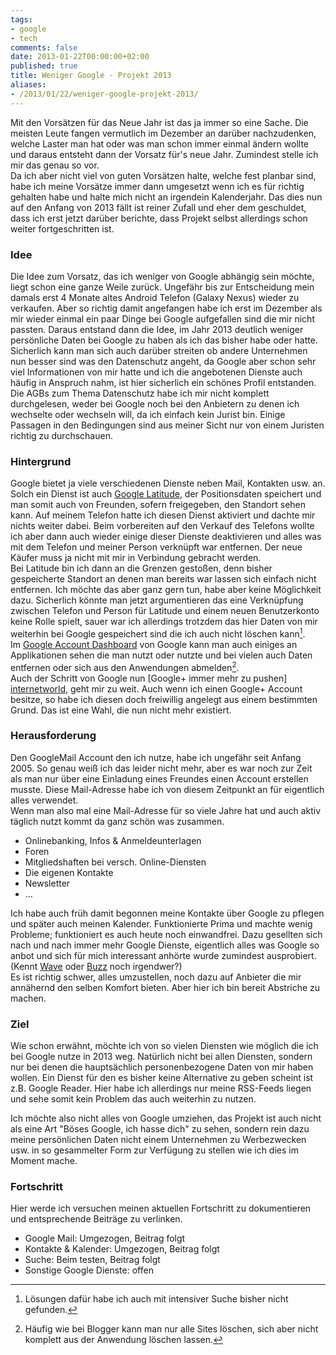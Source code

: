 ```yaml
---
tags:
- google
- tech
comments: false
date: 2013-01-22T00:00:00+02:00
published: true
title: Weniger Google - Projekt 2013
aliases:
- /2013/01/22/weniger-google-projekt-2013/
---
```


Mit den Vorsätzen für das Neue Jahr ist das ja immer so eine Sache. Die meisten Leute fangen vermutlich im Dezember an darüber nachzudenken, welche Laster man hat oder was man schon immer einmal ändern wollte und daraus entsteht dann der Vorsatz für's neue Jahr. Zumindest stelle ich mir das genau so vor.  
Da ich aber nicht viel von guten Vorsätzen halte, welche fest planbar sind, habe ich meine Vorsätze immer dann umgesetzt wenn ich es für richtig gehalten habe und halte mich nicht an irgendein Kalenderjahr. Das dies nun auf den Anfang von 2013 fällt ist reiner Zufall und eher dem geschuldet, dass ich erst jetzt darüber berichte, dass Projekt selbst allerdings schon weiter fortgeschritten ist.

### Idee
Die Idee zum Vorsatz, das ich weniger von Google abhängig sein möchte, liegt schon eine ganze Weile zurück. Ungefähr bis zur Entscheidung mein damals erst 4 Monate altes Android Telefon (Galaxy Nexus) wieder zu verkaufen. Aber so richtig damit angefangen habe ich erst im Dezember als mir wieder einmal ein paar Dinge bei Google aufgefallen sind die mir nicht passten. Daraus entstand dann die Idee,  im Jahr 2013 deutlich weniger persönliche Daten bei Google zu haben als ich das bisher habe oder hatte.  
Sicherlich kann man sich auch darüber streiten ob andere Unternehmen nun besser sind was den Datenschutz angeht, da Google aber schon sehr viel Informationen von mir hatte und ich die angebotenen Dienste auch häufig in Anspruch nahm, ist hier sicherlich ein schönes Profil entstanden. Die AGBs zum Thema Datenschutz habe ich mir nicht komplett durchgelesen, weder bei Google noch bei den Anbietern zu denen ich wechselte oder wechseln will, da ich einfach kein Jurist bin. Einige Passagen in den Bedingungen sind aus meiner Sicht nur von einem Juristen richtig zu durchschauen.

### Hintergrund
Google bietet ja viele verschiedenen Dienste neben Mail, Kontakten usw. an. Solch ein Dienst ist auch [Google Latitude](http://www.google.com/latitude), der Positionsdaten speichert und man somit auch von Freunden, sofern freigegeben, den Standort sehen kann. Auf meinem Telefon hatte ich diesen Dienst  aktiviert und dachte mir nichts weiter dabei. Beim vorbereiten auf den Verkauf des Telefons wollte ich aber dann auch wieder einige dieser Dienste deaktivieren und alles was mit dem Telefon und meiner Person verknüpft war entfernen. Der neue Käufer muss ja nicht mit mir in Verbindung gebracht werden.  
Bei Latitude bin ich dann an die Grenzen gestoßen, denn bisher gespeicherte Standort an denen man bereits war lassen sich einfach nicht entfernen. Ich möchte das aber ganz gern tun, habe aber keine Möglichkeit dazu. Sicherlich könnte man jetzt argumentieren das eine Verknüpfung zwischen Telefon und Person für Latitude und einem neuen Benutzerkonto keine Rolle spielt, sauer war ich allerdings trotzdem das hier Daten von mir weiterhin bei Google gespeichert sind die ich auch nicht löschen kann[^1].  
Im [Google Account Dashboard](https://www.google.com/dashboard/) von Google kann man auch einiges an Applikationen sehen die man nutzt oder nutzte und bei vielen auch Daten entfernen oder sich aus den Anwendungen abmelden[^2].  
Auch der Schritt von Google nun [Google+ immer mehr zu pushen] [internetworld], geht mir zu weit. Auch wenn ich einen Google+ Account besitze, so habe ich diesen doch freiwillig angelegt aus einem bestimmten Grund. Das ist eine Wahl, die nun nicht mehr existiert.

### Herausforderung
Den GoogleMail Account den ich nutze, habe ich ungefähr seit Anfang 2005. So genau weiß ich das leider nicht mehr, aber es war noch zur Zeit als man nur über eine Einladung eines Freundes einen Account erstellen musste. Diese Mail-Adresse habe ich von diesem Zeitpunkt an für eigentlich alles verwendet.  
Wenn man also mal eine Mail-Adresse für so viele Jahre hat und auch aktiv täglich nutzt kommt da ganz schön was zusammen.

* Onlinebanking, Infos & Anmeldeunterlagen
* Foren
* Mitgliedshaften bei versch. Online-Diensten
* Die eigenen Kontakte
* Newsletter
* …

Ich habe auch früh damit begonnen meine Kontakte über Google zu pflegen und später auch meinen Kalender. Funktionierte Prima und machte wenig Probleme; funktioniert es auch heute noch einwandfrei. Dazu gesellten sich nach und nach immer mehr Google Dienste, eigentlich alles was Google so anbot und sich für mich interessant anhörte wurde zumindest ausprobiert. (Kennt [Wave](http://de.wikipedia.org/wiki/Google_Wave) oder [Buzz](http://de.wikipedia.org/wiki/Google_Buzz) noch irgendwer?)  
Es ist richtig schwer, alles umzustellen, noch dazu auf Anbieter die mir annähernd den selben Komfort bieten. Aber hier ich bin bereit Abstriche zu machen.

### Ziel
Wie schon erwähnt, möchte ich von so vielen Diensten wie möglich die ich bei Google nutze in 2013 weg. Natürlich nicht bei allen Diensten, sondern nur bei denen die hauptsächlich personenbezogene Daten von mir haben wollen. Ein Dienst für den es bisher keine Alternative zu geben scheint ist z.B. Google Reader. Hier habe ich allerdings nur meine RSS-Feeds liegen und sehe somit kein Problem das auch weiterhin zu nutzen.

Ich möchte also nicht alles von Google umziehen, das Projekt ist auch nicht als eine Art "Böses Google, ich hasse dich" zu sehen, sondern rein dazu meine persönlichen Daten nicht einem Unternehmen zu Werbezwecken usw. in so gesammelter Form zur Verfügung zu stellen wie ich dies im Moment mache.

### Fortschritt
Hier werde ich versuchen meinen aktuellen Fortschritt zu dokumentieren und entsprechende Beiträge zu verlinken.

* Google Mail: Umgezogen, Beitrag folgt
* Kontakte & Kalender: Umgezogen, Beitrag folgt
* Suche: Beim testen, Beitrag folgt
* Sonstige Google Dienste: offen


[^1]: Lösungen dafür habe ich auch mit intensiver Suche bisher nicht gefunden.

[^2]: Häufig wie bei Blogger kann man nur alle Sites löschen, sich aber nicht komplett aus der Anwendung löschen lassen.

[internetworld]: http://www.internetworld.de/Nachrichten/Medien/Social-Media/Google-pusht-sein-Netzwerk-Google-Zwang-fuer-alle
